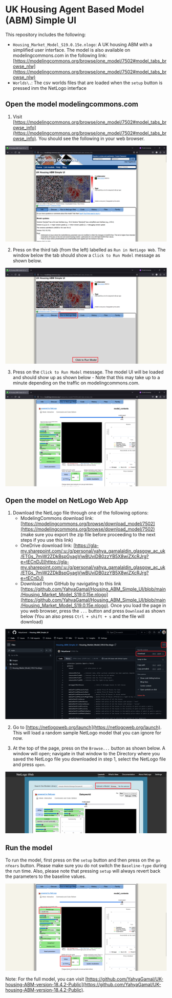 # UK Housing Agent Based Model (ABM) Simple UI

This repository includes the following:
- `Housing_Market_Model_S19.0.15e.nlogo`: A UK housing ABM with a simplified user interface. The model is also available on modelingcommons.com in the following link: [https://modelingcommons.org/browse/one_model/7502#model_tabs_browse_nlw](https://modelingcommons.org/browse/one_model/7502#model_tabs_browse_nlw)
- `Worlds\.`: The csv worlds files that are loaded when the `setup` button is pressed inm the NetLogo interface

## Open the model modelingcommons.com

1. Visit [https://modelingcommons.org/browse/one_model/7502#model_tabs_browse_info](https://modelingcommons.org/browse/one_model/7502#model_tabs_browse_info). You should see the following in your web browser.

![Image](https://github.com/YahyaGamal/Housing_ABM_Simple_UI/blob/main/Images/01.png)

2. Press on the third tab (from the left) labelled as `Run in NetLogo Web`. The window below the tab should show a `Click to Run Model` message as shown below.

![Image](https://github.com/YahyaGamal/Housing_ABM_Simple_UI/blob/main/Images/02.png)

3. Press on the `Click to Run Model` message. The model UI will be loaded and should show up as shown below - Note that this may take up to a minute depending on the traffic on modelingcommons.com.

![Image](https://github.com/YahyaGamal/Housing_ABM_Simple_UI/blob/main/Images/03.png)

## Open the model on NetLogo Web App

1. Download the NetLogo file through one of the following options:
    - ModelingCommons download link: [https://modelingcommons.org/browse/download_model/7502](https://modelingcommons.org/browse/download_model/7502) (make sure you export the zip file before proceeding to the next steps if you use this link)
    - OneDrive download link: [https://gla-my.sharepoint.com/:u:/g/personal/yahya_gamalaldin_glasgow_ac_uk/ETGs_7mjW2ZDkBspGyagVjwBUviDB0zzYB5X8wiZXcRJrg?e=tECnDJ](https://gla-my.sharepoint.com/:u:/g/personal/yahya_gamalaldin_glasgow_ac_uk/ETGs_7mjW2ZDkBspGyagVjwBUviDB0zzYB5X8wiZXcRJrg?e=tECnDJ)
    - Download from GitHub by navigating to this link [https://github.com/YahyaGamal/Housing_ABM_Simple_UI/blob/main/Housing_Market_Model_S19.0.15e.nlogo](https://github.com/YahyaGamal/Housing_ABM_Simple_UI/blob/main/Housing_Market_Model_S19.0.15e.nlogo). Once you load the page in you web browser, press the `...` button and press `Download` as shown below (You an also press `Ctrl + shift + s` and the file will download)

![Image](https://github.com/YahyaGamal/Housing_ABM_Simple_UI/blob/main/Images/04.png)

2. Go to [https://netlogoweb.org/launch](https://netlogoweb.org/launch). This will load a random sample NetLogo model that you can ignore for now.

3. At the top of the page, press on the `Browse...` button as shown below. A window will open; navigate in that window to the Directory where you saved the NetLogo file you downloaded in step 1, select the NetLogo file and press `open`.

![Image](https://github.com/YahyaGamal/Housing_ABM_Simple_UI/blob/main/Images/05.png)

## Run the model

To run the model, first press on the `setup` button and then press on the `go nYears` button. Please make sure you do not switch the `Baseline-type` during the run time. Also, please note that pressing `setup` will always revert back the parameters to the baseline values.

![Image](https://github.com/YahyaGamal/Housing_ABM_Simple_UI/blob/main/Images/06.png)

Note: For the full model, you can visit [https://github.com/YahyaGamal/UK-housing-ABM-version-18.4.2-Public](https://github.com/YahyaGamal/UK-housing-ABM-version-18.4.2-Public).